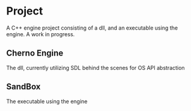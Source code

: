 # Project
A C++ engine project consisting of a dll, and an executable using the engine.  A work in progress.

## Cherno Engine
The dll, currently utilizing SDL behind the scenes for OS API abstraction

## SandBox
The executable using the engine
